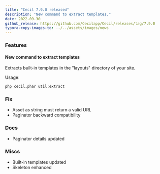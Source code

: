 ```yaml
---
title: "Cecil 7.9.0 released"
description: "New command to extract templates."
date: 2022-09-30
github_release: https://github.com/Cecilapp/Cecil/releases/tag/7.9.0
typora-copy-images-to: ../../assets/images/news
---
```


### Features

#### New command to extract templates

Extracts built-in templates in the "layouts" directory of your site.

Usage:

```bash
php cecil.phar util:extract
```

### Fix

- Asset as string must return a valid URL
- Paginator backward compatibility

### Docs

- Paginator details updated

### Miscs

- Built-in templates updated
- Skeleton enhanced
